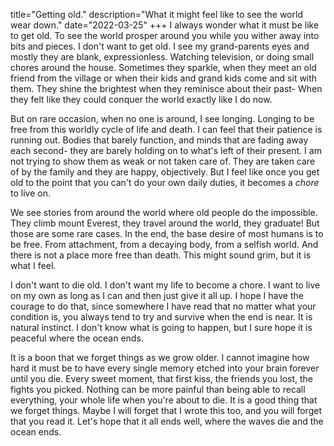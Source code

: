 title="Getting old."
description="What it might feel like to see the world wear down."
date="2022-03-25"
+++
I always wonder what it must be like to get old. To see the world prosper
around you while you wither away into bits and pieces. I don't want to get old.
I see my grand-parents eyes and mostly they are blank, expressionless. Watching
television, or doing small chores around the house. Sometimes they sparkle,
when they meet an old friend from the village or when their kids and grand kids
come and sit with them. They shine the brightest when they reminisce about
their past- When they felt like they could conquer the world exactly like I do
now.

But on rare occasion, when no one is around, I see longing. Longing to be
free from this worldly cycle of life and death. I can feel that their patience
is running out. Bodies that barely function, and minds that are fading away
each second- they are barely holding on to what's left of their present. I am
not trying to show them as weak or not taken care of. They are taken care of by
the family and they are happy, objectively. But I feel like once you get old to
the point that you can't do your own daily duties, it becomes a _chore_ to live
on. 

We see stories from around the world where old people do the impossible. They
climb mount Everest, they travel around the world, they graduate! But those are
some rare cases. In the end, the base desire of most humans is to be free. From
attachment, from a decaying body, from a selfish world. And there is not a
place more free than death. This might sound grim, but it is what I feel.

I don't want to die old. I don't want my life to become a chore. I want to live
on my own as long as I can and then just give it all up. I hope I have the
courage to do that, since somewhere I have read that no matter what your
condition is, you always tend to try and survive when the end is near. It is
natural instinct. I don't know what is going to happen, but I sure hope it is
peaceful where the ocean ends. 

It is a boon that we forget things as we grow older. I cannot imagine how hard
it must be to have every single memory etched into your brain forever until you
die. Every sweet moment, that first kiss, the friends you lost, the fights you
picked. Nothing can be more painful than being able to recall everything, your
whole life when you're about to die. It is a good thing that we forget things.
Maybe I will forget that I wrote this too, and you will forget that you read
it. Let's hope that it all ends well, where the waves die and the ocean ends. 
